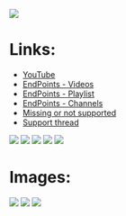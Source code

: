 ![](https://raw.githubusercontent.com/bromix/repository.bromix.storage/master/plugin.video.youtube/icon.png)
# **Links:**

* [YouTube](http://www.youtube.com)
* [EndPoints - Videos](https://github.com/bromix/plugin.video.youtube/wiki/EndPoints#videos)
* [EndPoints - Playlist](https://github.com/bromix/plugin.video.youtube/wiki/EndPoints#playlists)
* [EndPoints - Channels](https://github.com/bromix/plugin.video.youtube/wiki/EndPoints#channels)
* [Missing or not supported](https://github.com/bromix/plugin.video.youtube/wiki/Missing-or-Broken)
* [Support thread](http://forum.kodi.tv/showthread.php?tid=200735)

[![](https://www.paypalobjects.com/en_GB/i/btn/btn_donate_LG.gif)](https://goo.gl/U5oVOj) [![](https://www.paypalobjects.com/en_US/i/btn/btn_donate_LG.gif)](https://goo.gl/15V9TN) [![](https://www.paypalobjects.com/de_DE/i/btn/btn_donate_LG.gif)](https://goo.gl/oEjE9E) [![](https://pledgie.com/campaigns/29261.png?skin_name=chrome)](https://goo.gl/K4RZrZ) [![](https://raw.githubusercontent.com/bromix/repository.bromix.storage/master/flattr-badge-large.png)](http://flattr.com/thing/4196324) 

# **Images:**
![](http://i.imgur.com/W5UEby8.png)
![](http://i.imgur.com/rfqpIYC.png)
![](http://i.imgur.com/hoIuZ1K.png)
